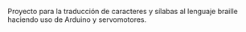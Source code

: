 Proyecto para la traducción de caracteres y sílabas al lenguaje braille haciendo uso de Arduino y servomotores.
